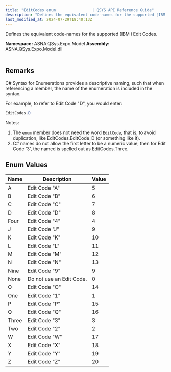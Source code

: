 ```yaml
---
title: "EditCodes enum                | QSYS API Reference Guide"
description: "Defines the equivalent code-names for the supported [IBM i Edit Codes. "
last_modified_at: 2024-07-29T18:40:13Z
---
```


Defines the equivalent code-names for the supported [IBM i Edit Codes.

**Namespace:** ASNA.QSys.Expo.Model
**Assembly:** ASNA.QSys.Expo.Model.dll
<br>
<br>

## Remarks

C# Syntax for Enumerations provides a descriptive naming, such that when referencing a member, the name of the enumeration is included in the syntax.

 For example, to refer to Edit Code "D", you would enter:

 ```cs
 EditCodes.D
 ```
 Notes: 
 1. The `enum` member does not need the word `EditCode`, that is, to avoid duplication, like EditCodes.EditCode_D (or something like it).
 2. C# names do not allow the first letter to be a numeric value, then for Edit Code '3', the named is spelled out as EditCodes.Three.

## Enum Values

| Name | Description | Value
| --- | --- | --- 
| A | Edit Code "A" | 5 |
| B | Edit Code "B" | 6 |
| C | Edit Code "C" | 7 |
| D | Edit Code "D" | 8 |
| Four | Edit Code "4" | 4 |
| J | Edit Code "J" | 9 |
| K | Edit Code "K" | 10 |
| L | Edit Code "L" | 11 |
| M | Edit Code "M" | 12 |
| N | Edit Code "N" | 13 |
| Nine | Edit Code "9" | 9 |
| None | Do not use an Edit Code. | 0 |
| O | Edit Code "O" | 14 |
| One | Edit Code "1" | 1 |
| P | Edit Code "P" | 15 |
| Q | Edit Code "Q" | 16 |
| Three | Edit Code "3" | 3 |
| Two | Edit Code "2" | 2 |
| W | Edit Code "W" | 17 |
| X | Edit Code "X" | 18 |
| Y | Edit Code "Y" | 19 |
| Z | Edit Code "Z" | 20 |
